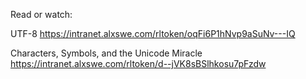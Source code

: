 Read or watch:

UTF-8
https://intranet.alxswe.com/rltoken/oqFi6P1hNvp9aSuNv---IQ

Characters, Symbols, and the Unicode Miracle
https://intranet.alxswe.com/rltoken/d--jVK8sBSlhkosu7pFzdw


